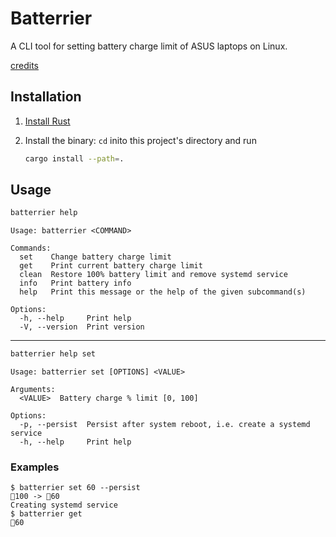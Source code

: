 # Batterrier

A CLI tool for setting battery charge limit of ASUS laptops on Linux.

[credits](https://www.linuxuprising.com/2021/02/how-to-limit-battery-charging-set.html)

## Installation

1. [Install Rust](https://www.rust-lang.org/tools/install)
2. Install the binary: `cd` inito this project's directory and run

    ```sh
    cargo install --path=.
    ```

## Usage

```sh
batterrier help
```

```
Usage: batterrier <COMMAND>

Commands:
  set    Change battery charge limit
  get    Print current battery charge limit
  clean  Restore 100% battery limit and remove systemd service
  info   Print battery info
  help   Print this message or the help of the given subcommand(s)

Options:
  -h, --help     Print help
  -V, --version  Print version
```

---

```sh
batterrier help set
```

```
Usage: batterrier set [OPTIONS] <VALUE>

Arguments:
  <VALUE>  Battery charge % limit [0, 100]

Options:
  -p, --persist  Persist after system reboot, i.e. create a systemd service
  -h, --help     Print help
```

### Examples

```
$ batterrier set 60 --persist
🔋100 -> 🔋60
Creating systemd service
$ batterrier get
🔋60
```
